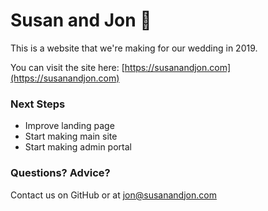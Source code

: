 # Susan and Jon :ring:

This is a website that we're making for our wedding in 2019.

You can visit the site here: [https://susanandjon.com](https://susanandjon.com)


### Next Steps
- Improve landing page
- Start making main site
- Start making admin portal

### Questions?  Advice?

Contact us on GitHub or at [jon@susanandjon.com](emailto:jon@susanandjon.com)